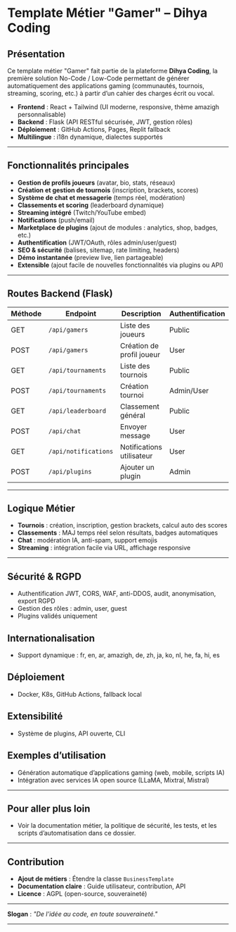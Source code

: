 # Template Métier "Gamer" – Dihya Coding

## Présentation

Ce template métier "Gamer" fait partie de la plateforme **Dihya Coding**, la première solution No-Code / Low-Code permettant de générer automatiquement des applications gaming (communautés, tournois, streaming, scoring, etc.) à partir d’un cahier des charges écrit ou vocal.

- **Frontend** : React + Tailwind (UI moderne, responsive, thème amazigh personnalisable)
- **Backend** : Flask (API RESTful sécurisée, JWT, gestion rôles)
- **Déploiement** : GitHub Actions, Pages, Replit fallback
- **Multilingue** : i18n dynamique, dialectes supportés

---

## Fonctionnalités principales

- **Gestion de profils joueurs** (avatar, bio, stats, réseaux)
- **Création et gestion de tournois** (inscription, brackets, scores)
- **Système de chat et messagerie** (temps réel, modération)
- **Classements et scoring** (leaderboard dynamique)
- **Streaming intégré** (Twitch/YouTube embed)
- **Notifications** (push/email)
- **Marketplace de plugins** (ajout de modules : analytics, shop, badges, etc.)
- **Authentification** (JWT/OAuth, rôles admin/user/guest)
- **SEO & sécurité** (balises, sitemap, rate limiting, headers)
- **Démo instantanée** (preview live, lien partageable)
- **Extensible** (ajout facile de nouvelles fonctionnalités via plugins ou API)

---

## Routes Backend (Flask)

| Méthode | Endpoint                | Description                        | Authentification |
|---------|-------------------------|------------------------------------|------------------|
| GET     | `/api/gamers`           | Liste des joueurs                  | Public           |
| POST    | `/api/gamers`           | Création de profil joueur          | User             |
| GET     | `/api/tournaments`      | Liste des tournois                 | Public           |
| POST    | `/api/tournaments`      | Création tournoi                   | Admin/User       |
| GET     | `/api/leaderboard`      | Classement général                 | Public           |
| POST    | `/api/chat`             | Envoyer message                    | User             |
| GET     | `/api/notifications`    | Notifications utilisateur          | User             |
| POST    | `/api/plugins`          | Ajouter un plugin                  | Admin            |

---

## Logique Métier

- **Tournois** : création, inscription, gestion brackets, calcul auto des scores
- **Classements** : MAJ temps réel selon résultats, badges automatiques
- **Chat** : modération IA, anti-spam, support emojis
- **Streaming** : intégration facile via URL, affichage responsive

---

## Sécurité & RGPD
- Authentification JWT, CORS, WAF, anti-DDOS, audit, anonymisation, export RGPD
- Gestion des rôles : admin, user, guest
- Plugins validés uniquement

## Internationalisation
- Support dynamique : fr, en, ar, amazigh, de, zh, ja, ko, nl, he, fa, hi, es

## Déploiement
- Docker, K8s, GitHub Actions, fallback local

## Extensibilité
- Système de plugins, API ouverte, CLI

## Exemples d’utilisation
- Génération automatique d’applications gaming (web, mobile, scripts IA)
- Intégration avec services IA open source (LLaMA, Mixtral, Mistral)

---

## Pour aller plus loin
- Voir la documentation métier, la politique de sécurité, les tests, et les scripts d’automatisation dans ce dossier.

---

## Contribution

- **Ajout de métiers** : Étendre la classe `BusinessTemplate`
- **Documentation claire** : Guide utilisateur, contribution, API
- **Licence** : AGPL (open-source, souveraineté)

---

**Slogan** : _"De l’idée au code, en toute souveraineté."_

---
